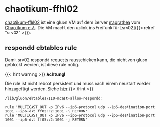 # chaotikum-ffhl02

[chaotikum-ffhl02](https://map.luebeck.freifunk.net/#!v:m;n:525400b44b09) ist eine gluon VM auf dem Server [magrathea](https://wiki.chaotikum.org/infrastruktur:server:magrathea) vom [Chaotikum e.V.](https://chaotikum.org/). Die VM macht den uplink ins Freifunk für [srv02]({{< relref "srv02" >}}).


## respondd ebtables rule

Damit srv02 respondd requests rausschicken kann, die nicht von gluon geblockt werden, ist diese rule
nötig.


{{< hint warning >}}
**Achtung!**

Die rule ist nicht reboot persistent und muss nach einem neustart wieder hinzugefügt werden.
Siehe [hier](https://github.com/freifunk-gluon/gluon/pull/2103)
{{< /hint >}}


`/lib/gluon/ebtables/110-mcast-allow-respondd`:

```
rule 'MULTICAST_OUT -p IPv6 --ip6-protocol udp --ip6-destination-port 1001 --ip6-dst ff02::2:1001 -j RETURN'
rule 'MULTICAST_OUT -p IPv6 --ip6-protocol udp --ip6-destination-port 1001 --ip6-dst ff05::2:1001 -j RETURN'
```